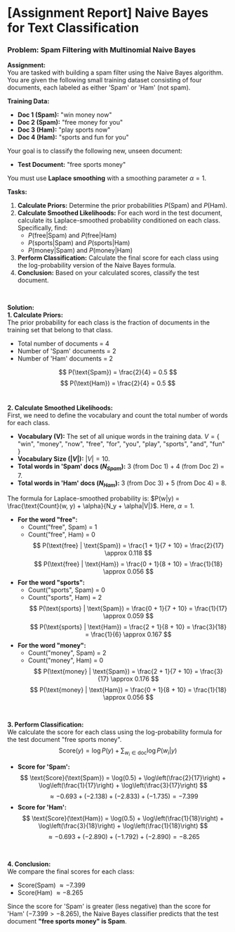 # [Assignment Report] Naive Bayes for Text Classification

### **Problem: Spam Filtering with Multinomial Naive Bayes**

**Assignment:**
<br>
You are tasked with building a spam filter using the Naive Bayes algorithm. You are given the following small training dataset consisting of four documents, each labeled as either 'Spam' or 'Ham' (not spam).

**Training Data:**
* **Doc 1 (Spam):** "win money now"
* **Doc 2 (Spam):** "free money for you"
* **Doc 3 (Ham):** "play sports now"
* **Doc 4 (Ham):** "sports and fun for you"

Your goal is to classify the following new, unseen document:
* **Test Document:** "free sports money"

You must use **Laplace smoothing** with a smoothing parameter $\alpha = 1$.

**Tasks:**
1.  **Calculate Priors:** Determine the prior probabilities $P(\text{Spam})$ and $P(\text{Ham})$.
2.  **Calculate Smoothed Likelihoods:** For each word in the test document, calculate its Laplace-smoothed probability conditioned on each class. Specifically, find:
    * $P(\text{free} | \text{Spam})$ and $P(\text{free} | \text{Ham})$
    * $P(\text{sports} | \text{Spam})$ and $P(\text{sports} | \text{Ham})$
    * $P(\text{money} | \text{Spam})$ and $P(\text{money} | \text{Ham})$
3.  **Perform Classification:** Calculate the final score for each class using the log-probability version of the Naive Bayes formula.
4.  **Conclusion:** Based on your calculated scores, classify the test document.

<br>

**Solution:**
<br>
**1. Calculate Priors:**
<br>
The prior probability for each class is the fraction of documents in the training set that belong to that class.
* Total number of documents = 4
* Number of 'Spam' documents = 2
* Number of 'Ham' documents = 2

$$
P(\text{Spam}) = \frac{2}{4} = 0.5
$$
$$
P(\text{Ham}) = \frac{2}{4} = 0.5
$$
<br>

**2. Calculate Smoothed Likelihoods:**
<br>
First, we need to define the vocabulary and count the total number of words for each class.
* **Vocabulary (V):** The set of all unique words in the training data.
    $V = \{$ "win", "money", "now", "free", "for", "you", "play", "sports", "and", "fun" $\}$
* **Vocabulary Size ($|V|$):** $|V| = 10$.
* **Total words in 'Spam' docs ($N_{Spam}$):** 3 (from Doc 1) + 4 (from Doc 2) = 7.
* **Total words in 'Ham' docs ($N_{Ham}$):** 3 (from Doc 3) + 5 (from Doc 4) = 8.

The formula for Laplace-smoothed probability is: $P(w|y) = \frac{\text{Count}(w, y) + \alpha}{N_y + \alpha|V|}$. Here, $\alpha = 1$.

* **For the word "free":**
    * Count("free", Spam) = 1
    * Count("free", Ham) = 0
    $$
    P(\text{free} | \text{Spam}) = \frac{1 + 1}{7 + 10} = \frac{2}{17} \approx 0.118
    $$
    $$
    P(\text{free} | \text{Ham}) = \frac{0 + 1}{8 + 10} = \frac{1}{18} \approx 0.056
    $$
* **For the word "sports":**
    * Count("sports", Spam) = 0
    * Count("sports", Ham) = 2
    $$
    P(\text{sports} | \text{Spam}) = \frac{0 + 1}{7 + 10} = \frac{1}{17} \approx 0.059
    $$
    $$
    P(\text{sports} | \text{Ham}) = \frac{2 + 1}{8 + 10} = \frac{3}{18} = \frac{1}{6} \approx 0.167
    $$
* **For the word "money":**
    * Count("money", Spam) = 2
    * Count("money", Ham) = 0
    $$
    P(\text{money} | \text{Spam}) = \frac{2 + 1}{7 + 10} = \frac{3}{17} \approx 0.176
    $$
    $$
    P(\text{money} | \text{Ham}) = \frac{0 + 1}{8 + 10} = \frac{1}{18} \approx 0.056
    $$
<br>

**3. Perform Classification:**
<br>
We calculate the score for each class using the log-probability formula for the test document "free sports money".
$$
\text{Score}(y) = \log P(y) + \sum_{w_i \in \text{doc}} \log P(w_i|y)
$$
* **Score for 'Spam':**
    $$
    \text{Score}(\text{Spam}) = \log(0.5) + \log\left(\frac{2}{17}\right) + \log\left(\frac{1}{17}\right) + \log\left(\frac{3}{17}\right)
    $$
    $$
    \approx -0.693 + (-2.138) + (-2.833) + (-1.735) = -7.399
    $$
* **Score for 'Ham':**
    $$
    \text{Score}(\text{Ham}) = \log(0.5) + \log\left(\frac{1}{18}\right) + \log\left(\frac{3}{18}\right) + \log\left(\frac{1}{18}\right)
    $$
    $$
    \approx -0.693 + (-2.890) + (-1.792) + (-2.890) = -8.265
    $$
<br>

**4. Conclusion:**
<br>
We compare the final scores for each class:
* Score(Spam) $\approx -7.399$
* Score(Ham) $\approx -8.265$

Since the score for 'Spam' is greater (less negative) than the score for 'Ham' ($-7.399 > -8.265$), the Naive Bayes classifier predicts that the test document **"free sports money" is Spam**.